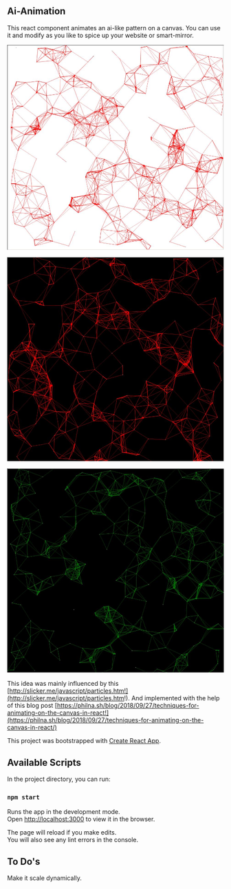 ## Ai-Animation

This react component animates an ai-like pattern on a canvas. You can use it and modify as you
like to spice up your website or smart-mirror.

![with white background](/img/ai1.jpg)

![with white background](/img/ai2.jpg)

![with white background](/img/ai3.jpg)

This idea was mainly influenced by this
[http://slicker.me/javascript/particles.htm!](http://slicker.me/javascript/particles.htm!).
And implemented with the help of this blog post
[https://philna.sh/blog/2018/09/27/techniques-for-animating-on-the-canvas-in-react!](https://philna.sh/blog/2018/09/27/techniques-for-animating-on-the-canvas-in-react/)


This project was bootstrapped with
[Create React App](https://github.com/facebook/create-react-app).

## Available Scripts

In the project directory, you can run:

### `npm start`

Runs the app in the development mode.<br>
Open [http://localhost:3000](http://localhost:3000) to view it in the browser.

The page will reload if you make edits.<br>
You will also see any lint errors in the console.

## To Do's

Make it scale dynamically.
